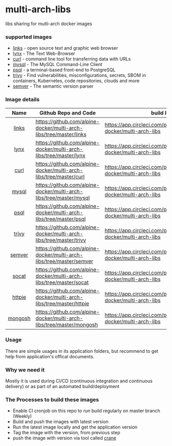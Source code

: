 # multi-arch-libs

libs sharing for mutli-arch docker images

### supported images

* [links](http://links.twibright.com/user_en.html) - open source text and graphic web browser
* [lynx](https://lynx.invisible-island.net/) - The Text Web-Browser
* [curl](https://curl.se/) - command line tool for transferring data with URLs
* [mysql](https://dev.mysql.com/doc/refman/8.0/en/mysql.html) - The MySQL Command-Line Client
* [psql](https://www.postgresguide.com/utilities/psql/) - a terminal-based front-end to PostgreSQL
* [trivy](https://github.com/aquasecurity/trivy) - Find vulnerabilities, misconfigurations, secrets, SBOM in containers, Kubernetes, code repositories, clouds and more
* [semver](https://semver.org/) - The semantic version parser

### Image details

|                                                                                  Name                                                                                 | Github Repo and Code                                                | build logs                                                              | Docker image tags                                           | Multi-Arch                                                                     |
|:---------------------------------------------------------------------------------------------------------------------------------------------------------------------:|---------------------------------------------------------------------|-------------------------------------------------------------------------|-------------------------------------------------------------|--------------------------------------------------------------------------------|
| [links](http://links.twibright.com/user_en.html)                                                                           | https://github.com/alpine-docker/multi-arch-libs/tree/master/links  | https://app.circleci.com/pipelines/github/alpine-docker/multi-arch-libs | https://hub.docker.com/repository/docker/alpine/links/tags  | linux/arm/v7,linux/arm64/v8,linux/arm/v6,linux/amd64,linux/ppc64le,linux/s390x |
| [lynx](https://lynx.invisible-island.net/)                                                                                                     | https://github.com/alpine-docker/multi-arch-libs/tree/master/lynx   | https://app.circleci.com/pipelines/github/alpine-docker/multi-arch-libs | https://hub.docker.com/repository/docker/alpine/lynx/tags   | linux/arm/v7,linux/arm64/v8,linux/arm/v6,linux/amd64,linux/ppc64le,linux/s390x |
| [curl](https://curl.se/)                                                                                          | https://github.com/alpine-docker/multi-arch-libs/tree/master/curl   | https://app.circleci.com/pipelines/github/alpine-docker/multi-arch-libs | https://hub.docker.com/repository/docker/alpine/curl/tags   | linux/arm/v7,linux/arm64/v8,linux/arm/v6,linux/amd64,linux/ppc64le,linux/s390x |
| [mysql](https://dev.mysql.com/doc/refman/8.0/en/mysql.html)                                                                           | https://github.com/alpine-docker/multi-arch-libs/tree/master/mysql  | https://app.circleci.com/pipelines/github/alpine-docker/multi-arch-libs | https://hub.docker.com/repository/docker/alpine/mysql/tags  | linux/arm/v7,linux/arm64/v8,linux/arm/v6,linux/amd64,linux/ppc64le,linux/s390x |
| [psql](https://www.postgresguide.com/utilities/psql/)                                                                      | https://github.com/alpine-docker/multi-arch-libs/tree/master/psql   | https://app.circleci.com/pipelines/github/alpine-docker/multi-arch-libs | https://hub.docker.com/repository/docker/alpine/psql/tags   | linux/arm/v7,linux/arm64/v8,linux/arm/v6,linux/amd64,linux/ppc64le,linux/s390x |
| [trivy](https://github.com/aquasecurity/trivy) | https://github.com/alpine-docker/multi-arch-libs/tree/master/trivy  | https://app.circleci.com/pipelines/github/alpine-docker/multi-arch-libs | https://hub.docker.com/repository/docker/alpine/trivy/tags  | linux/386,linux/amd64,linux/arm64,linux/ppc64le,linux/s390x                    |
| [semver](https://semver.org/)                                                                                                          | https://github.com/alpine-docker/multi-arch-libs/tree/master/semver | https://app.circleci.com/pipelines/github/alpine-docker/multi-arch-libs | https://hub.docker.com/repository/docker/alpine/semver/tags | linux/arm/v7,linux/arm64/v8,linux/arm/v6,linux/amd64,linux/ppc64le,linux/s390x |
| [socat](https://linux.die.net/man/1/socat)                                                                                                          | https://github.com/alpine-docker/multi-arch-libs/tree/master/socat | https://app.circleci.com/pipelines/github/alpine-docker/multi-arch-libs | https://hub.docker.com/repository/docker/alpine/socat/tags | linux/arm/v7,linux/arm64/v8,linux/arm/v6,linux/amd64,linux/ppc64le,linux/s390x |
| [httpie](https://httpie.io/)                                                                                                          | https://github.com/alpine-docker/multi-arch-libs/tree/master/httpie | https://app.circleci.com/pipelines/github/alpine-docker/multi-arch-libs | https://hub.docker.com/repository/docker/alpine/httpie/tags | linux/arm/v7,linux/arm64/v8,linux/arm/v6,linux/amd64,linux/ppc64le,linux/s390x |
| [mongosh](https://www.mongodb.com/)                                                                                                    | https://github.com/alpine-docker/multi-arch-libs/tree/master/mongosh| https://app.circleci.com/pipelines/github/alpine-docker/multi-arch-libs | https://hub.docker.com/repository/docker/alpine/mongosh/tags | linux/arm/v7,linux/arm64/v8,linux/amd64,linux/ppc64le |
### Usage

There are simple usages in its application folders, but recommend to get help from application's offical documents.

### Why we need it

Mostly it is used during CI/CD (continuous integration and continuous delivery) or as part of an automated build/deployment

### The Processes to build these images

* Enable CI cronjob on this repo to run build regularly on master branch (Weekly)
* Build and push the images with latest version
* Run the latest image locally and get the application version
* Tag the image with the version, from previous step
* push the image with version via tool called [crane](https://github.com/google/go-containerregistry/blob/main/cmd/crane/doc/crane.md)

